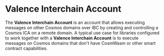 # Valence Interchain Account

The **Valence Interchain Account** is an account that allows executing messages on other Cosmos domains over IBC by creating and controlling a Cosmos ICA on a remote domain.
A typical use case for libraries configured to work together with a **Valence Interchain Account** is to execute messages on Cosmos domains that don't have CosmWasm or other smart contract capabilities.
